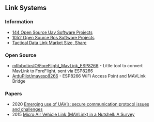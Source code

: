 ## Link Systems




### Information
- [144 Open Source Uav Software Projects](https://opensourcelibs.com/libs/uav)
- [1052 Open Source Ros Software Projects](https://opensourcelibs.com/libs/ros)
- [Tactical Data Link Market Size, Share](https://www.fortunebusinessinsights.com/tactical-data-link-market-103189)



### Open Source
- [mRoboticsIO/ForeFlight_MavLink_ESP8266](https://github.com/mRoboticsIO/ForeFlight_MavLink_ESP8266) - Little tool to convert MavLink to ForeFlight, sent via ESP8266
- [ArduPilot/mavesp8266](https://github.com/ArduPilot/mavesp8266) - ESP8266 WiFi Access Point and MAVLink Bridge



### Papers
- 2020 [Emerging use of UAV’s: secure communication protocol issues and challenges](https://www.researchgate.net/publication/341957190_Emerging_use_of_UAV's_secure_communication_protocol_issues_and_challenges)
- 2015 [Micro Air Vehicle Link (MAVLink) in a Nutshell: A Survey](https://arxiv.org/pdf/1906.10641.pdf)
